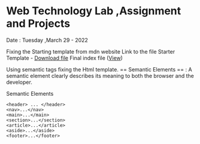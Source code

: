 # Web Technology Lab ,Assignment and Projects
Date : Tuesday ,March 29 - 2022

Fixing the Starting template from mdn website
Link to the file Starter Template - [ Download file](https://github.com/mdn/learning-area/blob/main/html/introduction-to-html/structuring-a-page-of-content-start/assets.zip?raw=true)
Final index file ([View](../index.html))

Using semantic tags fixing the Html template.
== Semantic Elements ==
: A semantic element clearly describes its meaning to both the browser and the developer.

Semantic Elements
```
<header> ... </header>
<nav>...</nav>
<main>...</main>
<section>...</section>
<article>...</article>
<aside>...</aside>
<footer>...</footer>
```


